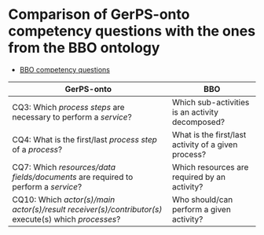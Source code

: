 # Comparison of GerPS-onto competency questions with the ones from the BBO ontology

- [BBO competency questions](https://github.com/AminaANNANE/BBO_BPMNbasedOntology/blob/master/Competency%20questions.txt)

| GerPS-onto      | BBO|
| ----------- | ----------- |
| CQ3: Which *process steps* are necessary to perform a *service*?    | Which sub-activities is an activity decomposed?  |
| CQ4: What is the first/last *process step* of a *process*? | What is the first/last activity of a given process?    |
| CQ7: Which *resources/data fields/documents* are required to perform a *service*?| Which resources are required by an activity?   |
| CQ10: Which *actor(s)/main actor(s)/result receiver(s)/contributor(s)* execute(s) which *processes*?  | Who should/can perform a given activity?       |
